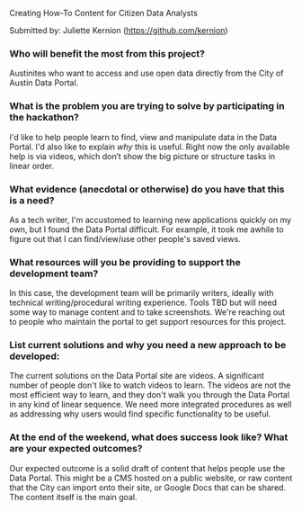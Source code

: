 Creating How-To Content for Citizen Data Analysts

Submitted by: Juliette Kernion (https://github.com/kernion)

### Who will benefit the most from this project?

Austinites who want to access and use open data directly from the City of Austin Data Portal. 

### What is the problem you are trying to solve by participating in the hackathon?

I'd like to help people learn to find, view and manipulate data in the Data Portal. I'd also like to explain _why_ this is useful. Right now the only available help is via videos, which don’t show the big picture or structure tasks in linear order.


### What evidence (anecdotal or otherwise) do you have that this is a need?

As a tech writer, I'm accustomed to learning new applications quickly on my own, but I found the Data Portal difficult. For example, it took me awhile to figure out that I can find/view/use other people's saved views. 

### What resources will you be providing to support the development team?

In this case, the development team will be primarily writers, ideally with technical writing/procedural writing experience. Tools TBD but will need some way to manage content and to take screenshots. We're reaching out to people who maintain the portal to get support resources for this project.

### List current solutions and why you need a new approach to be developed:

The current solutions on the Data Portal site are videos. A significant number of people don't like to watch videos to learn. The videos are not the most efficient way to learn, and they don't walk you through the Data Portal in any kind of linear sequence. We need more integrated procedures as well as addressing why users would find specific functionality to be useful.


### At the end of the weekend, what does success look like? What are your expected outcomes?

Our expected outcome is a solid draft of content that helps people use the Data Portal. This might be a CMS hosted on a public website, or raw content that the City can import onto their site, or Google Docs that can be shared. The content itself is the main goal.

